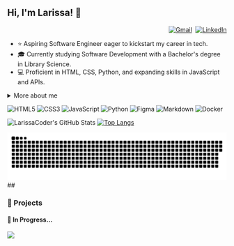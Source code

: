 ## Hi, I'm Larissa! 👋
<div align="right">

[![Gmail](https://img.shields.io/badge/Gmail-D14836?style=for-the-badge&logo=gmail&logoColor=white)](mailto:larissasilva2709@gmail.com)&nbsp;
[![LinkedIn](https://img.shields.io/badge/LinkedIn-0077B5?style=for-the-badge&logo=linkedin&logoColor=white)](https://www.linkedin.com/in/larissa-regina-da-silva)

</div>



- ⭐ Aspiring Software Engineer eager to kickstart my career in tech.
- 🎓 Currently studying Software Development with a Bachelor's degree in Library Science.
- 💻 Proficient in HTML, CSS, Python, and expanding skills in JavaScript and APIs.



<details>
<summary>More about me</summary> 
  
- 🌱 Passionate about technology and innovation, committed to continuous learning.
- 👥 Strong communicator and problem solver with a collaborative mindset, adaptable to diverse environments.
- 🌎 Based in Brazil, with dual Italian-Brazilian citizenship, open to opportunities worldwide.
</details>

![HTML5](https://img.shields.io/badge/html5-%23E34F26.svg?style=for-the-badge&logo=html5&logoColor=white) ![CSS3](https://img.shields.io/badge/css3-%231572B6.svg?style=for-the-badge&logo=css3&logoColor=white) ![JavaScript](https://img.shields.io/badge/javascript-%23323330.svg?style=for-the-badge&logo=javascript&logoColor=%23F7DF1E) ![Python](https://img.shields.io/badge/python-3670A0?style=for-the-badge&logo=python&logoColor=ffdd54) ![Figma](https://img.shields.io/badge/figma-%23F24E1E.svg?style=for-the-badge&logo=figma&logoColor=white) ![Markdown](https://img.shields.io/badge/markdown-%23000000.svg?style=for-the-badge&logo=markdown&logoColor=white) ![Docker](https://img.shields.io/badge/docker-%230db7ed.svg?style=for-the-badge&logo=docker&logoColor=white) 


![LarissaCoder's GitHub Stats](https://github-readme-stats.vercel.app/api?username=larissacoder&show_icons=true&hide=contribs,prs&cache_seconds=86400&theme=dracula) [![Top Langs](https://github-readme-stats.vercel.app/api/top-langs/?username=larissacoder&layout=compact&theme=dracula)](https://github.com/larissacoder/github-readme-stats)

<picture>
  <source media="(prefers-color-scheme: dark)" srcset="https://raw.githubusercontent.com/larissacoder/larissacoder/output/github-contribution-grid-snake-dark.svg">
  <source media="(prefers-color-scheme: light)" srcset="https://raw.githubusercontent.com/larissacoder/larissacoder/output/github-contribution-grid-snake.svg">
  <img alt="github contribution grid snake animation" src="https://raw.githubusercontent.com/larissacoder/larissacoder/output/github-contribution-grid-snake.svg">
</picture>
##

### 🚀 Projects

#### 🔨 In Progress...


[![](https://visitcount.itsvg.in/api?id=larissacoder&icon=0&color=0)](https://visitcount.itsvg.in)

<!-- ( https://gprm.itsvg.in ) badges: https://github.com/Ileriayo/markdown-badges-->
